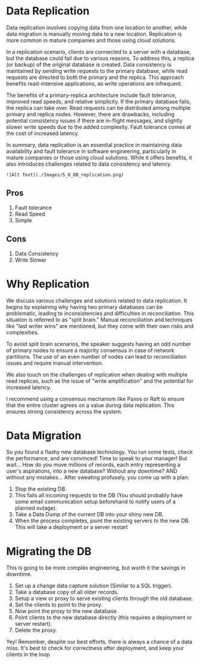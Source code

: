 # Data Replication

Data replication involves copying data from one location to another, while data migration is manually moving data to a new location. Replication is more common in mature companies and those using cloud solutions.

In a replication scenario, clients are connected to a server with a database, but the database could fail due to various reasons. To address this, a replica (or backup) of the original database is created. Data consistency is maintained by sending write requests to the primary database, while read requests are directed to both the primary and the replica. This approach benefits read-intensive applications, as write operations are infrequent.

The benefits of a primary-replica architecture include fault tolerance, improved read speeds, and relative simplicity. If the primary database fails, the replica can take over. Read requests can be distributed among multiple primary and replica nodes. However, there are drawbacks, including potential consistency issues if there are in-flight messages, and slightly slower write speeds due to the added complexity. Fault tolerance comes at the cost of increased latency.

In summary, data replication is an essential practice in maintaining data availability and fault tolerance in software engineering, particularly in mature companies or those using cloud solutions. While it offers benefits, it also introduces challenges related to data consistency and latency.

```
![Alt Text](./Images/5_0_DB_replication.png)
```

## Pros

1. Fault tolerance
2. Read Speed
3. Simple


## Cons

1. Data Consistency
2. Write Slower


# Why Replication


We discuss various challenges and solutions related to data replication. It begins by explaining why having two primary databases can be problematic, leading to inconsistencies and difficulties in reconciliation. This situation is referred to as "split brain." Manual reconciliation and techniques like "last writer wins" are mentioned, but they come with their own risks and complexities.

To avoid split brain scenarios, the speaker suggests having an odd number of primary nodes to ensure a majority consensus in case of network partitions. The use of an even number of nodes can lead to reconciliation issues and require manual intervention.

We also touch on the challenges of replication when dealing with multiple read replicas, such as the issue of "write amplification" and the potential for increased latency.

I recommend using a consensus mechanism like Paxos or Raft to ensure that the entire cluster agrees on a value during data replication. This ensures strong consistency across the system.


# Data Migration

So you found a flashy new database technology. You run some tests, check the performance, and are convinced! Time to speak to your manager! But wait… How do you move millions of records, each entry representing a user's aspirations, into a new database? Without any downtime? AND without any mistakes… After sweating profusely, you come up with a plan:

1. Stop the existing DB.
2. This fails all incoming requests to the DB (You should probably have some email communication setup beforehand to notify users of a planned outage).
3. Take a Data Dump of the current DB into your shiny new DB.
4. When the process completes, point the existing servers to the new DB. This will take a deployment or a server restart


# Migrating the DB

This is going to be more complex engineering, but worth it the savings in downtime.

1. Set up a change data capture solution (Similar to a SQL trigger).
2. Take a database copy of all older records.
3. Setup a view or proxy to serve existing clients through the old database.
4. Set the clients to point to the proxy.
5. Now point the proxy to the new database.
6. Point clients to the new database directly (this requires a deployment or server restart).
7. Delete the proxy.

Yey! Remember, despite our best efforts, there is always a chance of a data miss. It's best to check for correctness after deployment, and keep your clients in the loop
